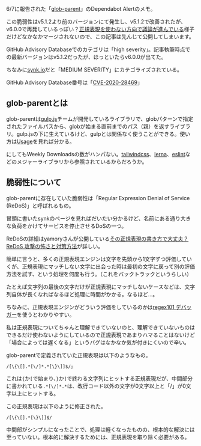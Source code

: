 6/7に報告された「[glob-parent](https://github.com/gulpjs/glob-parent)」のDependabot Alertのメモ。

この脆弱性はv5.1.2より前のバージョンにて発生し、v5.1.2で改善されたが、v6.0.0で再発しているっぽい？[正規表現を使わない方向で議論が進んでいる](https://github.com/gulpjs/glob-parent/pull/49)様子だけどなかなかマージされないので、この記事は先んじて公開してしまいます。

GitHub Advisory Databaseでのカテゴリは「high severity」。記事執筆時点での最新バージョンはv5.1.2だったが、ほっといたらv6.0.0が出てた。

ちなみに[synk.io](https://snyk.io/vuln/SNYK-JS-GLOBPARENT-1016905)だと「MEDIUM SEVERITY」にカテゴライズされている。

GitHub Advisory Database番号は「[CVE-2020-28469](https://github.com/advisories/GHSA-ww39-953v-wcq6)」

## glob-parentとは

glob-parentは[gulp.js](https://gulpjs.com/)チームが開発しているライブラリで、globパターンで指定されたファイルパスから、globが始まる直前までのパス（親）を返すライブラリ。gulp.jsの下に生えているけど、gulpとは関係なく使うことができる。使い方は[Usage](https://www.npmjs.com/package/glob-parent#user-content-usage)を見れば分かる。

にしてもWeekly Downloadsの数がハンパない。[tailwindcss](https://github.com/tailwindlabs/tailwindcss/)、[lerna](https://github.com/lerna/lerna)、[eslint](https://github.com/eslint/eslint)などのメジャーライブラリから参照されているからだろうか。

## 脆弱性について

glob-parentに存在していた脆弱性は「Regular Expression Denial of Service (ReDoS)」と呼ばれるもの。

冒頭に書いたsynkのページを見ればだいたい分かるけど、名前にある通り大きな負荷をかけてサービスを停止させるDoSの一つ。

ReDoSの詳細はyamoryさんが公開している[その正規表現の書き方で大丈夫？ ReDoS 攻撃の怖さと対策方法](https://yamory.io/blog/about-redos-attack/)が詳しい。

簡単に言うと、多くの正規表現エンジンは文字を先頭から1文字ずつ評価していくが、正規表現にマッチしない文字に出会った時は最初の文字に戻って別の評価方法を試す、という処理を何度も行う。（これをバックトラックというらしい）

たとえば文字列の最後の文字だけが正規表現にマッチしないケースなどは、文字列自体が長くなればなるほど処理に時間がかかる。なるほど…。

ちなみに、正規表現エンジンがどういう評価をしているのかは[regex101 デバッガー](https://regex101.com/r/jJGbLx/1/debugger)を使うとわかりやすい。

私は正規表現についてちゃんと理解できていないのと、理解できていないものはできるだけ使わないようにしているので正規表現であまりハマることはないけど「場合によっては遅くなる」というバグはなかなか気が付きにくいので辛い。

glob-parentで定義されていた正規表現は以下のようなもの。

```regexp
/[\{\[].*[\/]*.*[\}\]]$/;
```

これは`{`か`[`で始まり、`}`か`]`で終わる文字列にヒットする正規表現だが、中間部分に書かれている`.*[\/]*.*`は、改行コード以外の文字が0文字以上と「/」が0文字以上にヒットする。

この正規表現は以下のように修正された。

```regexp
/[\{\[].*[\}\]]$/
```

中間部がシンプルになったことで、処理は軽くなったものの、根本的な解決には至っていない。根本的に解決するためには、正規表現を取り除く必要がある。
